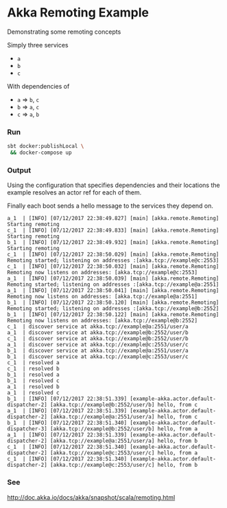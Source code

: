 Akka Remoting Example
===

Demonstrating some remoting concepts

Simply three services

- `a`
- `b`
- `c`

With dependencies of

- `a` ⇒ `b`, `c`
- `b` ⇒ `a`, `c`
- `c` ⇒ `a`, `b`

### Run

```bash
sbt docker:publishLocal \
 && docker-compose up
```

### Output

Using the configuration that specifies dependencies and their locations the example resolves an actor ref for each of them.

Finally each boot sends a hello message to the services they depend on.

```plain
a_1  | [INFO] [07/12/2017 22:38:49.827] [main] [akka.remote.Remoting] Starting remoting
c_1  | [INFO] [07/12/2017 22:38:49.833] [main] [akka.remote.Remoting] Starting remoting
b_1  | [INFO] [07/12/2017 22:38:49.932] [main] [akka.remote.Remoting] Starting remoting
c_1  | [INFO] [07/12/2017 22:38:50.029] [main] [akka.remote.Remoting] Remoting started; listening on addresses :[akka.tcp://example@c:2553]
c_1  | [INFO] [07/12/2017 22:38:50.032] [main] [akka.remote.Remoting] Remoting now listens on addresses: [akka.tcp://example@c:2553]
a_1  | [INFO] [07/12/2017 22:38:50.039] [main] [akka.remote.Remoting] Remoting started; listening on addresses :[akka.tcp://example@a:2551]
a_1  | [INFO] [07/12/2017 22:38:50.041] [main] [akka.remote.Remoting] Remoting now listens on addresses: [akka.tcp://example@a:2551]
b_1  | [INFO] [07/12/2017 22:38:50.120] [main] [akka.remote.Remoting] Remoting started; listening on addresses :[akka.tcp://example@b:2552]
b_1  | [INFO] [07/12/2017 22:38:50.122] [main] [akka.remote.Remoting] Remoting now listens on addresses: [akka.tcp://example@b:2552]
c_1  | discover service at akka.tcp://example@a:2551/user/a
a_1  | discover service at akka.tcp://example@b:2552/user/b
c_1  | discover service at akka.tcp://example@b:2552/user/b
a_1  | discover service at akka.tcp://example@c:2553/user/c
b_1  | discover service at akka.tcp://example@a:2551/user/a
b_1  | discover service at akka.tcp://example@c:2553/user/c
c_1  | resolved a
c_1  | resolved b
b_1  | resolved a
b_1  | resolved c
a_1  | resolved b
a_1  | resolved c
b_1  | [INFO] [07/12/2017 22:38:51.339] [example-akka.actor.default-dispatcher-2] [akka.tcp://example@b:2552/user/b] hello, from c
a_1  | [INFO] [07/12/2017 22:38:51.339] [example-akka.actor.default-dispatcher-2] [akka.tcp://example@a:2551/user/a] hello, from c
b_1  | [INFO] [07/12/2017 22:38:51.340] [example-akka.actor.default-dispatcher-3] [akka.tcp://example@b:2552/user/b] hello, from a
a_1  | [INFO] [07/12/2017 22:38:51.339] [example-akka.actor.default-dispatcher-2] [akka.tcp://example@a:2551/user/a] hello, from b
c_1  | [INFO] [07/12/2017 22:38:51.340] [example-akka.actor.default-dispatcher-2] [akka.tcp://example@c:2553/user/c] hello, from a
c_1  | [INFO] [07/12/2017 22:38:51.340] [example-akka.actor.default-dispatcher-2] [akka.tcp://example@c:2553/user/c] hello, from b
```


### See

http://doc.akka.io/docs/akka/snapshot/scala/remoting.html
